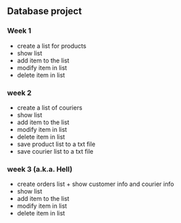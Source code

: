 ## Database project
### Week 1
- create a list for products
- show list
- add item to the list
- modify item in list
- delete item in list

### week 2
- create a list of couriers
- show list
- add item to the list
- modify item in list
- delete item in list
- save product list to a txt file 
- save courier list to a txt file

### week 3 (a.k.a. Hell)
- create orders list + show customer info and courier info
- show list
- add item to the list
- modify item in list
- delete item in list